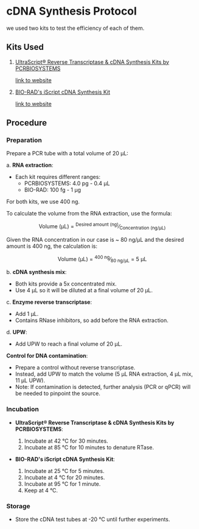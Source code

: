 # cDNA Synthesis Protocol
we used two kits to test the efficiency of each of them.
## Kits Used
1. [UltraScript® Reverse Transcriptase & cDNA Synthesis Kits by PCRBIOSYSTEMS](../pdf%20protocols/PB30.11-UltraScript-cDNA-Synthesis-Kit-Manual.pdf)

    [link to website](https://pcrbio.com/row/products/cdna-synthesis/ultrascript-reverse-transcriptase/)
    

2. [BIO-RAD's iScript cDNA Synthesis Kit](../pdf%20protocols/bio%20rad%20cnda%20syn%20kit%20protocol.pdf)

    [link to website](https://www.bio-rad.com/en-il/product/iscript-cdna-synthesis-kit?ID=M87EWZESH)

## Procedure

### Preparation
Prepare a PCR tube with a total volume of 20 µL:

a. **RNA extraction**:

- Each kit requires different ranges: 
    - PCRBIOSYSTEMS: 4.0 pg - 0.4 µL
    - BIO-RAD: 100 fg - 1 µg

For both kits, we use 400 ng. 

To calculate the volume from the RNA extraction, use the formula:

<p align="center">
  Volume (µL) = <sup>Desired amount (ng)</sup>&frasl;<sub>Concentration (ng/µL)</sub>
</p>

Given the RNA concentration in our case is ~ 80 ng/µL and the desired amount is 400 ng, the calculation is:

<p align="center">
  Volume (µL) = <sup>400 ng</sup>&frasl;<sub>80 ng/µL</sub> = 5 µL
</p>


    
b. **cDNA synthesis mix**:

- Both kits provide a 5x concentrated mix.
- Use 4 µL so it will be diluted at a final volume of 20 µL.

c. **Enzyme reverse transcriptase**:

- Add 1 µL.
- Contains RNase inhibitors, so add before the RNA extraction.

d. **UPW**:

- Add UPW to reach a final volume of 20 µL.


**Control for DNA contamination**:

- Prepare a control without reverse transcriptase.
- Instead, add UPW to match the volume (5 µL RNA extraction, 4 µL mix, 11 µL UPW).
- Note: If contamination is detected, further analysis (PCR or qPCR) will be needed to pinpoint the source.

### Incubation
- **UltraScript® Reverse Transcriptase & cDNA Synthesis Kits by PCRBIOSYSTEMS**:
    1. Incubate at 42 °C for 30 minutes.
    2. Incubate at 85 °C for 10 minutes to denature RTase.

- **BIO-RAD's iScript cDNA Synthesis Kit**:
    1. Incubate at 25 °C for 5 minutes.
    2. Incubate at 4 °C for 20 minutes.
    3. Incubate at 95 °C for 1 minute.
    4. Keep at 4 °C.

### Storage
- Store the cDNA test tubes at -20 °C until further experiments.

